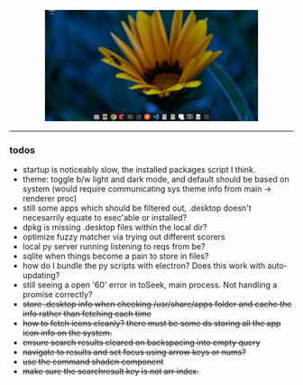 <p align="center">
    <img src="res/seek-demo-may20.gif" alt="seek" width="75%">
</p>

---

### todos
* startup is noticeably slow, the installed packages script I think.
* theme: toggle b/w light and dark mode, and default should be based on system (would require communicating sys theme info from main -> renderer proc)
* still some apps which should be filtered out, .desktop doesn't necesarrily equate to exec'able or installed?
* dpkg is missing .desktop files within the local dir?
* optimize fuzzy matcher via trying out different scorers
* local py server running listening to reqs from be?
* sqlite when things become a pain to store in files?
* how do I bundle the py scripts with electron? Does this work with auto-updating?
* still seeing a open '60' error in toSeek, main process. Not handling a promise correctly?
* ~~store .desktop info when checking /usr/share/apps folder and cache the info rather than fetching each time~~
* ~~how to fetch icons cleanly? there must be some ds storing all the app icon info on the system.~~
* ~~ensure search results cleared on backspacing into empty query~~
* ~~navigate to results and set focus using arrow keys or nums?~~
* ~~use the command shadcn component~~
* ~~make sure the searchresult key is not arr index.~~